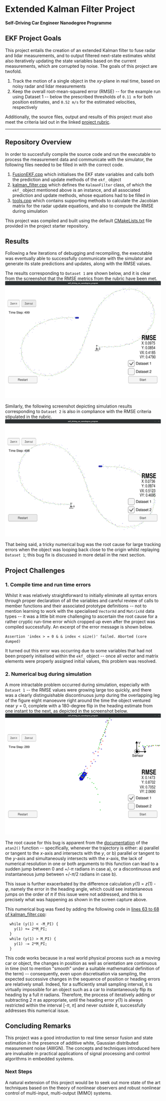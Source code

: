 # Extended Kalman Filter Project
**Self-Driving Car Engineer Nanodegree Programme**

## EKF Project Goals 

This project entails the creation of an extended Kalman filter to fuse radar and lidar measurements, and to output filtered next-state estimates whilst also iteratively updating the state variables based on the current measurements, which are corrupted by noise. The goals of this project are twofold.

1. Track the motion of a single object in the _xy_-plane in real time, based on noisy radar and lidar measurements
2. Keep the overall root-mean-squared error (RMSE) -- for the example run using Dataset 1 -- below the prescribed thresholds of `0.11 m` for both position estimates, and `0.52 m/s` for the estimated velocities, respectively

Additionally, the source files, output and results of this project must also meet the criteria laid out in the linked [project rubric](https://review.udacity.com/#!/rubrics/748/view).

[//]: # (Image References)

[data1]: ./output/sim_output_datatset_1.png "Output from Dataset1"
[data2]: ./output/sim_output_datatset_2.png "Output from Dataset2"
[bug]: ./output/bug_heading.png "Bug due to unrestricted heading angle tracking error"

---

## Repository Overview

In order to succesfully compile the source code and run the executable to process the measurement data and communicate with the simulator, the following files needed to be filled in with the correct code.
1. [FusionEKF.cpp](./src/FusionEKF.cpp) which initialises the EKF state variables and calls both the prediction and update methods of the `ekf_` object
2. [kalman_filter.cpp](./src/kalman_filter.cpp) which defines the `KalmanFilter` class, of which the `ekf_` object mentioned above is an instance, and all associated prediction and update methods, whose equations had to be filled in
3. [tools.cpp](./src/tools.cpp) which contains supporting methods to calculate the Jacobian matrix for the radar update equations, and also to compute the RMSE during simulation

This project was compiled and built using the default [CMakeLists.txt](https://github.com/udacity/CarND-Extended-Kalman-Filter-Project/blob/master/CMakeLists.txt) file provided in the project starter repository.

## Results

Following a few iterations of debugging and recompiling, the executable was eventually able to successfully communicate with the simulator and generate its state predictions and updates, along with the RMSE values.

The results corresponding to `Dataset 1` are shown below, and it is clear from the screenshot that the RMSE metrics from the rubric have been met.
![alt text][data1]

Similarly, the following screenshot depicting simulation results corresponding to `Dataset 2` is also in compliance with the RMSE criteria stipulated in the rubric.
![alt text][data2]

That being said, a tricky numerical bug was the root cause for large tracking errors when the object was looping back close to the origin whilst replaying `Dataset 1`; this bug fix is discussed in more detail in the next section.

## Project Challenges

### 1. Compile time and run time errors

Whilst it was relatively straightforward to initially eliminate all syntax errors through proper declaration of all the variables and careful review of calls to member functions and their associated prototype definitions -- not to mention learning to work with the specialised `VectorXd` and `MatrixXd` data types -- it was a little bit more challenging to ascertain the root cause for a rather cryptic run-time error which cropped up even after the project was compiled successfully. An excerpt of the error message is shown below.
```
Assertion 'index > = 0 & & index < size()' failed. Aborted (core dumped)
```

It turned out this error was occurring due to some variables that had not been properly initialised within the `ekf_` object -- once all vector and matrix elements were properly assigned initial values, this problem was resolved.

### 2. Numerical bug during simulation

A more intractable problem occurred during simulation, especially with `Dataset 1` -- the RMSE values were growing large too quickly, and there was a clearly distinguishable discontinuous jump during the overlapping leg of the figure eight manoeuvre right around the time the object ventured near _y_ = 0, complete with a 180-degree flip in the heading estimate from one instant to the next, as depicted in the screenshot below.
![alt text][bug]

The root cause for this bug is apparent from the [documentation](https://en.cppreference.com/w/cpp/numeric/math/atan2) of the `atan2()` function -- specifically, whenever the trajectory is either: a) parallel or tangent to the _x_-axis and intersects with the _y_, or b) parallel or tangent to the _y_-axis and simultaneously intersects with the _x_-axis, the lack of numerical resolution in one or both arguments to this function can lead to a sudden jump between 0 and +/-_&pi;_ radians in case a), or a discontinuous and instantaneous jump between +/-_&pi;_/2 radians in case b).

This issue is further exacerbated by the difference calculation _y_(1) = _z_(1) - _&phi;_, namely the error in the heading angle, which could see instantaneous jumps on the order of _&pi;_ if this issue were not addressed, and this is precisely what was happening as shown in the screen capture above.

This numerical bug was fixed by adding the following code in [lines 63 to 68 of kalman_filter.cpp](https://github.com/shahid-n/extended-kalman-filter/blob/master/src/kalman_filter.cpp#L63):
```
  while (y(1) < -M_PI) {
    y(1) += 2*M_PI;
  }
  while (y(1) > M_PI) {
    y(1) -= 2*M_PI;
  }
```

This code works because in a real world physical process such as a moving car or object, the changes in position as well as orientation are continuous in time (not to mention "smooth" under a suitable mathematical definition of the term) -- consequently, even upon discretisation via sampling, the expected successive changes in the sequence of position or heading errors are relatively small. Indeed, for a sufficiently small sampling interval, it is virtually impossible for an object such as a car to instantaneously flip its heading by a full _&pi;_ radians. Therefore, the process of iteratively adding or subtracting 2 _&pi;_ as appropriate, until the heading error _y_(1) is always restricted within the interval [-_&pi;_, _&pi;_] and never outside it, successfully addresses this numerical issue.

## Concluding Remarks

This project was a good introduction to real time sensor fusion and state estimation in the presence of additive white, Gaussian distributed measurement noise (AWGN). The concepts and techniques introduced here are invaluable in practical applications of signal processing and control algorithms in embedded systems.

### Next Steps

A natural extension of this project would be to seek out more state of the art techniques based on the theory of nonlinear observers and robust nonlinear control of multi-input, multi-output (MIMO) systems.

